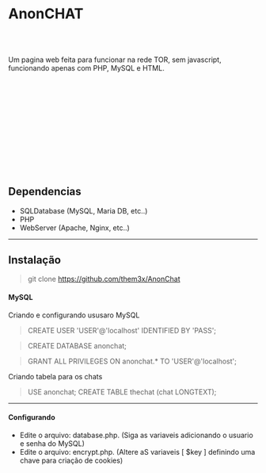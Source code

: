 # AnonCHAT

<br><br>

Um pagina web feita para funcionar na rede TOR, sem javascript, funcionando apenas com PHP, MySQL e HTML.

<br><br>
-----------


<br><br><br><br><br><br>
## Dependencias
- SQLDatabase (MySQL, Maria DB, etc..)
- PHP
- WebServer (Apache, Nginx, etc..)

-----------


## Instalação

>git clone https://github.com/them3x/AnonChat

#### MySQL

Criando e configurando ususaro MySQL

>CREATE USER 'USER'@'localhost' IDENTIFIED BY 'PASS';

>CREATE DATABASE anonchat;

>GRANT ALL PRIVILEGES ON anonchat.* TO 'USER'@'localhost';

Criando tabela para os chats

>USE anonchat;
>CREATE TABLE thechat (chat LONGTEXT);

-----------

#### Configurando

- Edite o arquivo: database.php. (Siga as variaveis adicionando o usuario e senha do MySQL)
- Edite o arquivo: encrypt.php. (Altere aS variaveis [ $key ] definindo uma chave para criação de cookies)
